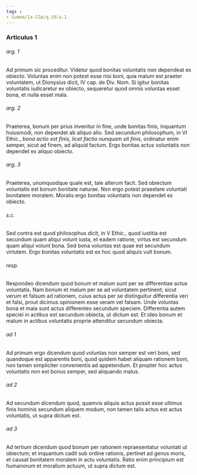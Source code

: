```yaml
---
tags : 
- Summa/Ia-IIæ/q.19/a.1
---
```


### Articulus 1

###### arg. 1
Ad primum sic proceditur. Videtur quod bonitas voluntatis non dependeat ex obiecto. Voluntas enim non potest esse nisi boni, quia malum est praeter voluntatem, ut Dionysius dicit, IV cap. de Div. Nom. Si igitur bonitas voluntatis iudicaretur ex obiecto, sequeretur quod omnis voluntas esset bona, et nulla esset mala.

###### arg. 2
Praeterea, bonum per prius invenitur in fine, unde bonitas finis, inquantum huiusmodi, non dependet ab aliquo alio. Sed secundum philosophum, in VI Ethic., *bona actio est finis, licet factio nunquam sit finis*, ordinatur enim semper, sicut ad finem, ad aliquid factum. Ergo bonitas actus voluntatis non dependet ex aliquo obiecto.

###### arg. 3
Praeterea, unumquodque quale est, tale alterum facit. Sed obiectum voluntatis est bonum bonitate naturae. Non ergo potest praestare voluntati bonitatem moralem. Moralis ergo bonitas voluntatis non dependet ex obiecto.

###### s.c.
Sed contra est quod philosophus dicit, in V Ethic., quod iustitia est secundum quam aliqui volunt iusta, et eadem ratione, virtus est secundum quam aliqui volunt bona. Sed bona voluntas est quae est secundum virtutem. Ergo bonitas voluntatis est ex hoc quod aliquis vult bonum.

###### resp.
Respondeo dicendum quod bonum et malum sunt per se differentiae actus voluntatis. Nam bonum et malum per se ad voluntatem pertinent; sicut verum et falsum ad rationem, cuius actus per se distinguitur differentia veri et falsi, prout dicimus opinionem esse veram vel falsam. Unde voluntas bona et mala sunt actus differentes secundum speciem. Differentia autem speciei in actibus est secundum obiecta, ut dictum est. Et ideo bonum et malum in actibus voluntatis proprie attenditur secundum obiecta.

###### ad 1
Ad primum ergo dicendum quod voluntas non semper est veri boni, sed quandoque est apparentis boni, quod quidem habet aliquam rationem boni, non tamen simpliciter convenientis ad appetendum. Et propter hoc actus voluntatis non est bonus semper, sed aliquando malus.

###### ad 2
Ad secundum dicendum quod, quamvis aliquis actus possit esse ultimus finis hominis secundum aliquem modum, non tamen talis actus est actus voluntatis, ut supra dictum est.

###### ad 3
Ad tertium dicendum quod bonum per rationem repraesentatur voluntati ut obiectum; et inquantum cadit sub ordine rationis, pertinet ad genus moris, et causat bonitatem moralem in actu voluntatis. Ratio enim principium est humanorum et moralium actuum, ut supra dictum est.

